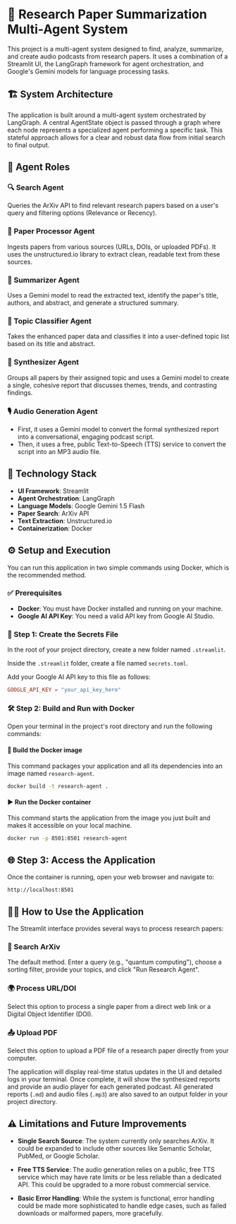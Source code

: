 # 🧠 Research Paper Summarization Multi-Agent System

This project is a multi-agent system designed to find, analyze, summarize, and create audio podcasts from research papers. It uses a combination of a Streamlit UI, the LangGraph framework for agent orchestration, and Google's Gemini models for language processing tasks.

## 🏗️ System Architecture

The application is built around a multi-agent system orchestrated by LangGraph. A central AgentState object is passed through a graph where each node represents a specialized agent performing a specific task. This stateful approach allows for a clear and robust data flow from initial search to final output.

## 🧠 Agent Roles

### 🔍 Search Agent
Queries the ArXiv API to find relevant research papers based on a user's query and filtering options (Relevance or Recency).

### 📄 Paper Processor Agent
Ingests papers from various sources (URLs, DOIs, or uploaded PDFs). It uses the unstructured.io library to extract clean, readable text from these sources.

### 📝 Summarizer Agent
Uses a Gemini model to read the extracted text, identify the paper's title, authors, and abstract, and generate a structured summary.

### 🧩 Topic Classifier Agent
Takes the enhanced paper data and classifies it into a user-defined topic list based on its title and abstract.

### 🧵 Synthesizer Agent
Groups all papers by their assigned topic and uses a Gemini model to create a single, cohesive report that discusses themes, trends, and contrasting findings.

### 🎙️ Audio Generation Agent
- First, it uses a Gemini model to convert the formal synthesized report into a conversational, engaging podcast script.
- Then, it uses a free, public Text-to-Speech (TTS) service to convert the script into an MP3 audio file.

## 🧰 Technology Stack

- **UI Framework**: Streamlit  
- **Agent Orchestration**: LangGraph  
- **Language Models**: Google Gemini 1.5 Flash  
- **Paper Search**: ArXiv API  
- **Text Extraction**: Unstructured.io  
- **Containerization**: Docker

## ⚙️ Setup and Execution

You can run this application in two simple commands using Docker, which is the recommended method.

### ✅ Prerequisites

- **Docker**: You must have Docker installed and running on your machine.  
- **Google AI API Key**: You need a valid API key from Google AI Studio.

### 🔐 Step 1: Create the Secrets File

In the root of your project directory, create a new folder named `.streamlit`.

Inside the `.streamlit` folder, create a file named `secrets.toml`.

Add your Google AI API key to this file as follows:

```toml
GOOGLE_API_KEY = "your_api_key_here"
```

### 🛠️ Step 2: Build and Run with Docker

Open your terminal in the project's root directory and run the following commands:

#### 🔧 Build the Docker image  
This command packages your application and all its dependencies into an image named `research-agent`.

```bash
docker build -t research-agent .
```

#### ▶️ Run the Docker container  
This command starts the application from the image you just built and makes it accessible on your local machine.

```bash
docker run -p 8501:8501 research-agent
```

## 🌐 Step 3: Access the Application

Once the container is running, open your web browser and navigate to:

```
http://localhost:8501
```

## 🧑‍💻 How to Use the Application

The Streamlit interface provides several ways to process research papers:

### 🔎 Search ArXiv  
The default method. Enter a query (e.g., "quantum computing"), choose a sorting filter, provide your topics, and click "Run Research Agent".

### 🌍 Process URL/DOI  
Select this option to process a single paper from a direct web link or a Digital Object Identifier (DOI).

### 📤 Upload PDF  
Select this option to upload a PDF file of a research paper directly from your computer.

The application will display real-time status updates in the UI and detailed logs in your terminal. Once complete, it will show the synthesized reports and provide an audio player for each generated podcast. All generated reports (`.md`) and audio files (`.mp3`) are also saved to an output folder in your project directory.

## ⚠️ Limitations and Future Improvements

- **Single Search Source**: The system currently only searches ArXiv. It could be expanded to include other sources like Semantic Scholar, PubMed, or Google Scholar.

- **Free TTS Service**: The audio generation relies on a public, free TTS service which may have rate limits or be less reliable than a dedicated API. This could be upgraded to a more robust commercial service.

- **Basic Error Handling**: While the system is functional, error handling could be made more sophisticated to handle edge cases, such as failed downloads or malformed papers, more gracefully.
